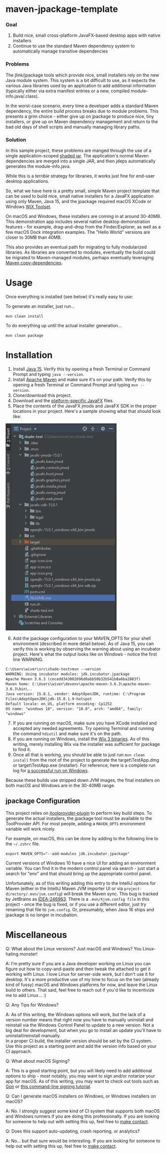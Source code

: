 
# maven-jpackage-template

### Goal

1. Build nice, small cross-platform JavaFX-based desktop apps with native installers
2. Continue to use the standard Maven dependency system to automatically manage transitive dependencies

### Problems

The jlink/jpackage tools which provide nice, small installers rely on the new Java
module system. This system is a bit difficult to use, as it expects the various
Java libraries used by an application to add additional information (typically either via
extra manifest entries or a new, compiled module-info.java/.class).

In the worst-case scenario, every time a developer adds a standard Maven dependency, the entire
build process breaks due to module problems. This presents a grim choice - either give up on jpackage to produce
nice, tiny installers, or give up on Maven dependency management and return to the bad old days of shell scripts
and manually managing library paths.

### Solution

In this sample project, these problems are manged through the use of a single
application-scoped [shaded jar](https://maven.apache.org/plugins/maven-shade-plugin/). 
The application's normal Maven dependencies are merged into a single JAR, and then jdeps automatically 
generates the module-info.java.

While this is a *terrible* strategy for libraries, it works just fine for end-user
desktop applications.

So, what we have here is a pretty small, simple Maven project template that can be used to 
build nice, small native installers for a JavaFX application using only Maven, Java 15, and 
the jpackage required macOS XCode or Windows [WiX Toolset](https://wixtoolset.org/).

On macOS and Windows, these installers are coming in at around 30-40MB. This demonstration app
includes several native desktop demonstration features - for example, drag-and-drop from the Finder/Explorer,
as well as a few macOS Dock integration examples. The "Hello World" versions are closer to 30MB than 40MB.

This also provides an eventual path for migrating to fully modularized libraries. As libraries are converted to
modules, eventually the build could be migrated to Maven-managed modules, perhaps eventually leveraging
[Maven copy-dependencies](https://maven.apache.org/plugins/maven-dependency-plugin/copy-dependencies-mojo.html).

# Usage

Once everything is installed (see below) it's really easy to use:

To generate an installer, just run...

`mvn clean install`

To do everything up until the actual installer generation...

`mvn clean package`

# Installation

1. Install [Java 15](https://adoptopenjdk.net/). Verify this by opening a fresh Terminal or
Command Prompt and typing `java --version`.
2. Install [Apache Maven](http://maven.apache.org/install.html) and make sure it's on your path.
Verify this by opening a fresh Terminal or Command Prompt and typing `mvn --version`.
3. Clone/download this project.
4. Download and the [platform-specific JavaFX](https://gluonhq.com/products/javafx/) files.
5. Place the contents of the JavaFX jmods and JavaFX SDK in the proper locations in your project. 
Here's a sample showing what that should look like:

![Install Sample](docs/file-layout.png)

6. Add the jpackage configuration to your MAVEN_OPTS for your shell environment (described in 
more detail below).
As of Java 15, you can verify this is working by observing the warning about using an incubator
project. Here's what the output looks like on Windows - notice the first line WARNING.
``` 
C:\Users\wiver\src\shade-test>mvn --version
WARNING: Using incubator modules: jdk.incubator.jpackage
Apache Maven 3.6.3 (cecedd343002696d0abb50b32b541b8a6ba2883f)
Maven home: C:\Users\wiver\devenv\apache-maven-3.6.3\apache-maven-3.6.3\bin\..
Java version: 15.0.1, vendor: AdoptOpenJDK, runtime: C:\Program Files\AdoptOpenJDK\jdk-15.0.1.9-hotspot
Default locale: en_US, platform encoding: Cp1252
OS name: "windows 10", version: "10.0", arch: "amd64", family: "windows"
```

7. If you are running on macOS, make sure you have XCode installed and accepted any needed
agreements. Try opening Terminal and running the command `hdiutil` and make sure it's on the path.
8. If you are running on Windows, install the [Wix 3 binaries](https://github.com/wixtoolset/wix3/releases/).
As of this writing, merely installing Wix via the installer was sufficient for jpackage to find it.
9. Once all that is working, you should be able to just run `mvn clean install` from the root of the project
to generate the target\TestApp.dmg or target\TestApp.exe (installer).
For reference, here is a complete run log for [a successful run on Windows](docs/sample-windows-run.md).

Because these builds use stripped down JVM images, the final installers on both macOS and Windows are in
the 30-40MB range.

## jpackage Configuration

This project relies on [jtoolprovider-plugin](https://github.com/wiverson/jtoolprovider-plugin) 
to perform key build steps. To generate the actual installers, the jpackage tool must be available to the ToolProvider 
API.  For most people, adding a `MAVEN_OPTS` environment variable will work nicely.

For example, on macOS, this can be done by adding to
the following line to the `~/.zshrc` file.

`export MAVEN_OPTS="--add-modules jdk.incubator.jpackage"`

Current versions of Windows 10 have a nice UI for adding an environment
variable. You can find it in the modern control panel via search -
just start a search for "env" and that should bring up the appropriate control panel.

Unfortunately, as of this writing adding this entry to the IntelliJ
options for Maven (either in the IntelliJ Maven JVM importer UI or 
via `project-directory/.mvn/jvm.config`) will break the Maven sync. 
This bug is tracked by JetBrains as 
[IDEA-246963](https://youtrack.jetbrains.com/issue/IDEA-246963).
There is a `.mvn/Xjvm.config file` in this project - once the bug is fixed,
 or if you use a different editor, 
just try renaming that file to `jvm.config`. Or, presumably, when Java 16 
ships and jpackage is no longer in incubation.

# Miscellaneous

Q: What about the Linux versions? Just macOS and Windows? You Linux-hating monster!

A: I'm pretty sure if you are a Java developer working on Linux you can figure out how to copy-and-paste
and then tweak the attached to get it working with Linux.  I love Linux for server-side work, but
I don't use it for desktop.  It's a more productive use of my time to focus on the two (already kind of fussy)
macOS and Windows platforms for now, and leave the Linux build to others. That said, feel free to reach out
if you'd like to incentivize me to add Linux...  :)

Q: Any Tips for Windows?

A: As of this writing, the Windows options will work, but the lack of a version number means that right now
you have to manually uninstall and reinstall via the Windows Control Panel to update to a new version. Not a
big deal for development, but when you go to install an update you'll have to uninstall/reinstall manually.  
In a proper CI build, the installer version should be set by the CI system. Use this project as a starting
point and add the version info based on your CI approach.

Q: What about macOS Signing?

A: This is a good starting point, but you will likely need to add additional options to ship - most notably,
you may want to sign and/or notarize your app for macOS. As of this writing, you may want to check out tools
such as [Gon](https://github.com/nordcloud/gon) 
or [this command-line signing tutorial](https://blog.dgunia.de/2020/02/12/signed-macos-programs-with-java-14/).

Q: Can I generate macOS installers on Windows, or Windows installers on macOS?

A: No. I strongly suggest some kind of CI system that supports both macOS and Windows runners if you are doing
this professionally. If you are looking for someone to help out with setting this up, feel free 
to [make contact](https://doublerobot.com/contact).

Q: Does this support auto-updating, crash reporting, or analytics?

A: No... but that sure would be interesting. If you are looking for someone to help out with setting this up, feel free 
 to [make contact](https://doublerobot.com/contact).


